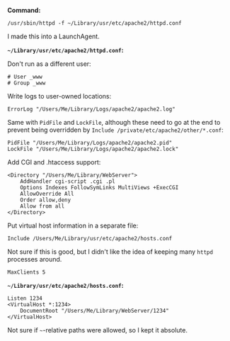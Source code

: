 **Command:**

	/usr/sbin/httpd -f ~/Library/usr/etc/apache2/httpd.conf

I made this into a LaunchAgent.

**`~/Library/usr/etc/apache2/httpd.conf`:**

Don't run as a different user:

	# User _www
	# Group _www

Write logs to user-owned locations:

	ErrorLog "/Users/Me/Library/Logs/apache2/apache2.log"

Same with `PidFile` and `LockFile`, although these need to go at the end to prevent being overridden by `Include /private/etc/apache2/other/*.conf`:

	PidFile "/Users/Me/Library/Logs/apache2/apache2.pid"
	LockFile "/Users/Me/Library/Logs/apache2/apache2.lock"

Add CGI and .htaccess support:

	<Directory "/Users/Me/Library/WebServer">
	    AddHandler cgi-script .cgi .pl
	    Options Indexes FollowSymLinks MultiViews +ExecCGI
	    AllowOverride All
	    Order allow,deny
	    Allow from all
	</Directory>

Put virtual host information in a separate file:

	Include /Users/Me/Library/usr/etc/apache2/hosts.conf

Not sure if this is good, but I didn't like the idea of keeping many `httpd` processes around.

	MaxClients 5

**`~/Library/usr/etc/apache2/hosts.conf`:**

	Listen 1234
	<VirtualHost *:1234>
	    DocumentRoot "/Users/Me/Library/WebServer/1234"
	</VirtualHost>

Not sure if `~`-relative paths were allowed, so I kept it absolute.